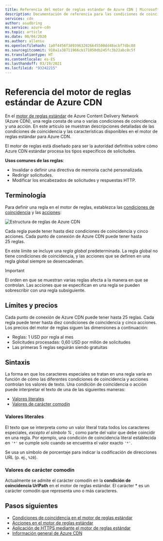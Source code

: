 ```yaml
---
title: Referencia del motor de reglas estándar de Azure CDN | Microsoft Docs
description: Documentación de referencia para las condiciones de coincidencia y las acciones del motor de reglas estándar de Azure Content Delivery Network (Azure CDN).
services: cdn
author: asudbring
ms.service: azure-cdn
ms.topic: article
ms.date: 08/04/2020
ms.author: allensu
ms.openlocfilehash: 1a0f4456f38939632026645500dd48acbf7dbc88
ms.sourcegitcommit: 910a1a38711966cb171050db245fc3b22abc8c5f
ms.translationtype: HT
ms.contentlocale: es-ES
ms.lasthandoff: 03/19/2021
ms.locfileid: "93242215"
---
```

# <a name="standard-rules-engine-reference-for-azure-cdn"></a>Referencia del motor de reglas estándar de Azure CDN

En el [motor de reglas estándar](cdn-standard-rules-engine.md) de Azure Content Delivery Network (Azure CDN), una regla consta de una o varias condiciones de coincidencia y una acción. En este artículo se muestran descripciones detalladas de las condiciones de coincidencia y las características disponibles en el motor de reglas estándar para Azure CDN.

El motor de reglas está diseñado para ser la autoridad definitiva sobre cómo Azure CDN estándar procesa los tipos específicos de solicitudes.

**Usos comunes de las reglas**:

- Invalidar o definir una directiva de memoria caché personalizada.
- Redirigir solicitudes.
- Modificar los encabezados de solicitudes y respuestas HTTP.

## <a name="terminology"></a>Terminología

Para definir una regla en el motor de reglas, establezca las [condiciones de coincidencia](cdn-standard-rules-engine-match-conditions.md) y las [acciones](cdn-standard-rules-engine-actions.md):

 ![Estructura de reglas de Azure CDN](./media/cdn-standard-rules-engine-reference/cdn-rules-structure.png)

Cada regla puede tener hasta diez condiciones de coincidencia y cinco acciones. Cada punto de conexión de Azure CDN puede tener hasta 25 reglas. 

En este límite se incluye una *regla global* predeterminada. La regla global no tiene condiciones de coincidencia, y las acciones que se definen en una regla global siempre se desencadenan.

   > [!IMPORTANT]
   > El orden en que se muestran varias reglas afecta a la manera en que se controlan. Las acciones que se especifican en una regla se pueden sobrescribir con una regla subsiguiente.

## <a name="limits-and-pricing"></a>Límites y precios 

Cada punto de conexión de Azure CDN puede tener hasta 25 reglas. Cada regla puede tener hasta diez condiciones de coincidencia y cinco acciones. Los precios del motor de reglas siguen las dimensiones a continuación: 
- Reglas: 1 USD por regla al mes 
- Solicitudes procesadas: 0,60 USD por millón de solicitudes
- Las primeras 5 reglas seguirán siendo gratuitas

## <a name="syntax"></a>Sintaxis

La forma en que los caracteres especiales se tratan en una regla varía en función de cómo las diferentes condiciones de coincidencia y acciones controlan los valores de texto. Una condición de coincidencia o acción puede interpretar el texto de una de las siguientes maneras:

- [Valores literales](#literal-values)
- [Valores de carácter comodín](#wildcard-values)


### <a name="literal-values"></a>Valores literales

El texto que se interpreta como un valor literal trata todos los caracteres especiales, *excepto el símbolo %* , como parte del valor que debe coincidir en una regla. Por ejemplo, una condición de coincidencia literal establecida en `'*'` se cumple solo cuando se encuentra el valor exacto `'*'`.

Se usa un símbolo de porcentaje para indicar la codificación de direcciones URL (p. ej., `%20`).

### <a name="wildcard-values"></a>Valores de carácter comodín

Actualmente se admite el carácter comodín en la **condición de coincidencia UrlPath** en el motor de reglas estándar. El carácter \* es un carácter comodín que representa uno o más caracteres. 

## <a name="next-steps"></a>Pasos siguientes

- [Condiciones de coincidencia en el motor de reglas estándar](cdn-standard-rules-engine-match-conditions.md)
- [Acciones en el motor de reglas estándar](cdn-standard-rules-engine-actions.md)
- [Aplicación de HTTPS mediante el motor de reglas estándar](cdn-standard-rules-engine.md)
- [Información general de Azure CDN](cdn-overview.md)
